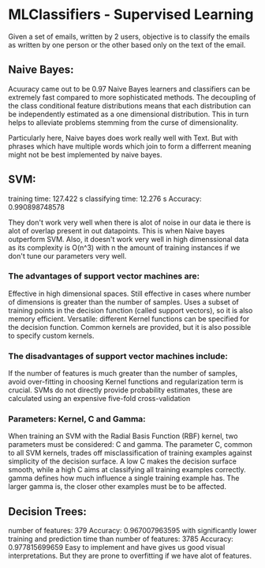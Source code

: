 # MLClassifiers - Supervised Learning
Given a set of emails, written by 2 users, objective is to classify the emails as written by one person or the other based only on the text of the email.

## Naive Bayes:
Acuuracy came out to be 0.97 
Naive Bayes learners and classifiers can be extremely fast compared to more sophisticated methods. The decoupling of the class conditional feature distributions means that each distribution can be independently estimated as a one dimensional distribution. This in turn helps to alleviate problems stemming from the curse of dimensionality.

Particularly here, Naive bayes does work really well with Text. But with phrases which have multiple words which join to form a differrent meaning might not be best implemented by naive bayes.
## SVM:
training time: 127.422 s
classifying time: 12.276 s
Accuracy: 0.990898748578

They don't work very well when there is alot of noise in our data ie there is alot of overlap present in out datapoints. This is when Naive bayes outperform SVM. Also, it doesn't work very well in high dimenssional data as its complexity is O(n^3) with n the amount of training instances if we don't tune our parameters very well. 

### The advantages of support vector machines are:
Effective in high dimensional spaces.
Still effective in cases where number of dimensions is greater than the number of samples.
Uses a subset of training points in the decision function (called support vectors), so it is also memory efficient.
Versatile: different Kernel functions can be specified for the decision function. Common kernels are provided, but it is also possible to specify custom kernels.

### The disadvantages of support vector machines include:
If the number of features is much greater than the number of samples, avoid over-fitting in choosing Kernel functions and regularization term is crucial.
SVMs do not directly provide probability estimates, these are calculated using an expensive five-fold cross-validation
### Parameters: Kernel, C and Gamma:
When training an SVM with the Radial Basis Function (RBF) kernel, two parameters must be considered: C and gamma. The parameter C, common to all SVM kernels, trades off misclassification of training examples against simplicity of the decision surface. A low C makes the decision surface smooth, while a high C aims at classifying all training examples correctly. gamma defines how much influence a single training example has. The larger gamma is, the closer other examples must be to be affected.

## Decision Trees:
number of features: 379
Accuracy: 0.967007963595 with significantly lower training and prediction time than 
number of features: 3785
Accuracy: 0.977815699659
Easy to implement and have gives us good visual interpretations. But they are prone to overfitting if we have alot of features.
